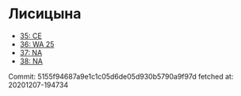 # Лисицына
- [35: CE](35.md)
- [36: WA 25](36.md)
- [37: NA](37.md)
- [38: NA](38.md)

Commit: 5155f94687a9e1c1c05d6de05d930b5790a9f97d
 fetched at: 20201207-194734
